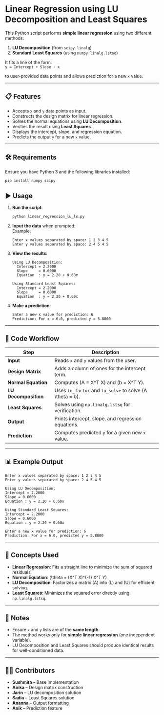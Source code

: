 # Linear Regression using LU Decomposition and Least Squares

This Python script performs **simple linear regression** using two different methods:  
1. **LU Decomposition** (from `scipy.linalg`)  
2. **Standard Least Squares** (using `numpy.linalg.lstsq`)  

It fits a line of the form:  
`y = Intercept + Slope · x`

 
to user-provided data points and allows prediction for a new `x` value.

---

## 📋 **Features**
- Accepts `x` and `y` data points as input.  
- Constructs the design matrix for linear regression.  
- Solves the normal equations using **LU Decomposition**.  
- Verifies the result using **Least Squares**.  
- Displays the intercept, slope, and regression equation.  
- Predicts the output `y` for a new `x` value.  

---

## 🛠 **Requirements**
Ensure you have Python 3 and the following libraries installed:  
```bash
pip install numpy scipy
```
## ▶ **Usage**

1. **Run the script**:  
    ```bash
    python linear_regression_lu_ls.py
    ```

2. **Input the data** when prompted:  
    Example:  
    ```
    Enter x values separated by space: 1 2 3 4 5
    Enter y values separated by space: 2 4 5 4 5
    ```

3. **View the results**:  
    ```
    Using LU Decomposition:
      Intercept = 2.2000
      Slope     = 0.6000
      Equation  : y = 2.20 + 0.60x

    Using Standard Least Squares:
      Intercept = 2.2000
      Slope     = 0.6000
      Equation  : y = 2.20 + 0.60x
    ```

4. **Make a prediction**:  
    ```
    Enter a new x value for prediction: 6
    Prediction: For x = 6.0, predicted y = 5.8000
    ```

---

## 📜 **Code Workflow**

| Step              | Description                                                   |
|-------------------|---------------------------------------------------------------|
| **Input**         | Reads `x` and `y` values from the user.                        |
| **Design Matrix** | Adds a column of ones for the intercept term.                   |
| **Normal Equation**| Computes \(A = X^T X\) and \(b = X^T Y\).                     |
| **LU Decomposition**| Uses `lu_factor` and `lu_solve` to solve \(A \theta = b\).    |
| **Least Squares**  | Solves using `np.linalg.lstsq` for verification.               |
| **Output**         | Prints intercept, slope, and regression equations.             |
| **Prediction**     | Computes predicted `y` for a given new `x` value.              |

---

## 📊 **Example Output**
```
Enter x values separated by space: 1 2 3 4 5
Enter y values separated by space: 2 4 5 4 5

Using LU Decomposition:
Intercept = 2.2000
Slope = 0.6000
Equation : y = 2.20 + 0.60x

Using Standard Least Squares:
Intercept = 2.2000
Slope = 0.6000
Equation : y = 2.20 + 0.60x

Enter a new x value for prediction: 6
Prediction: For x = 6.0, predicted y = 5.8000
```

---

## 🧠 **Concepts Used**

- **Linear Regression**: Fits a straight line to minimize the sum of squared residuals.  
- **Normal Equation**: \(\theta = (X^T X)^{-1} X^T Y\)  
- **LU Decomposition**: Factorizes a matrix \(A\) into \(L\) and \(U\) for efficient solving.  
- **Least Squares**: Minimizes the squared error directly using `np.linalg.lstsq`.  

---

## 📌 **Notes**

- Ensure `x` and `y` lists are of the **same length**.  
- The method works only for **simple linear regression** (one independent variable).  
- LU Decomposition and Least Squares should produce identical results for well-conditioned data.  

---

## 👩‍💻 **Contributors**

- **Sushmita** – Base implementation  
- **Anika** – Design matrix construction  
- **Jarin** – LU decomposition solution  
- **Sadia** – Least Squares solution  
- **Ananna** – Output formatting  
- **Anik** – Prediction feature  


